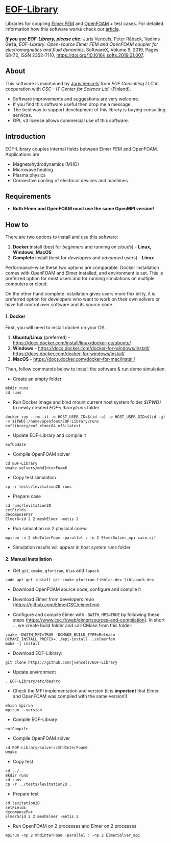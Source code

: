 # [EOF-Library](https://EOF-Library.com)
Libraries for coupling [Elmer FEM](https://www.csc.fi/web/elmer) and [OpenFOAM](https://openfoam.org/) + test cases. For detailed information how this software works check our [article](https://doi.org/10.1016/j.softx.2019.01.007).

___If you use EOF-Library, please cite:___
Juris Vencels, Peter Råback, Vadims Geža,
_EOF-Library: Open-source Elmer FEM and OpenFOAM coupler for electromagnetics and fluid dynamics_,
SoftwareX, Volume 9, 2019, Pages 68-72, ISSN 2352-7110,
https://doi.org/10.1016/j.softx.2019.01.007.

## About ##
This software is maintained by [Juris Vencels](https://lv.linkedin.com/in/vencels) from *EOF Consulting LLC* in cooperation with *CSC - IT Center for Science Ltd.* (Finland).

* Software improvements and suggestions are very welcome. 
* If you find this software useful then drop me a message.
* The best way to support development of this library is buying consulting services.
* GPL v3 license allows commercial use of this software.

## Introduction ##
EOF-Library couples internal fields between Elmer FEM and OpenFOAM. Applications are 
* Magnetohydrodynamics (MHD)
* Microwave heating
* Plasma physics
* Convective cooling of electrical devices and machines

## Requirements ##
* **Both Elmer and OpenFOAM must use the same OpenMPI version!**

## How to ##
There are two options to install and use this software:
1. __Docker__ install (best for *beginners* and running on *clouds*) - **Linux, Windows, MacOS**
2. __Complete__ install (best for *developers* and *advanced* users) - **Linux**

Performance-wise these two options are comparable. Docker installation comes with OpenFOAM and Elmer installed, and environment is set. This is preferred option for most users and for running simulations on multiple computers or cloud.

On the other hand complete installation gives users more flexibility, it is preferred option for developers who want to work on their own solvers or have full control over software and its source code.

#### 1. Docker ####
First, you will need to install docker on your OS:
1. **Ubuntu/Linux** (preferred) - https://docs.docker.com/install/linux/docker-ce/ubuntu/
2. **Windows** - https://docs.docker.com/docker-for-windows/install/
https://docs.docker.com/docker-for-windows/install/
3. **MacOS** - https://docs.docker.com/docker-for-mac/install/


Then, follow commands below to install the software & run demo simulation.
* Create an empty folder
```
mkdir runs
cd runs
```
* Run Docker image and bind mount current host system folder *${PWD}* to newly created *EOF-Library/runs* folder
```
docker run --rm -it -e HOST_USER_ID=$(id -u) -e HOST_USER_GID=$(id -g) -v ${PWD}:/home/openfoam/EOF-Library/runs eoflibrary/eof_elmer84_of6:latest
```
* Update EOF-Library and compile it
```
eofUpdate
```
* Compile OpenFOAM solver
```
cd EOF-Library
wmake solvers/mhdInterFoam6
```
* Copy test simulation
``` 
cp -r tests/levitation2D runs
```
* Prepare case
```
cd runs/levitation2D
setFields
decomposePar
ElmerGrid 2 2 meshElmer -metis 2
```
* Run simulation on 2 physical cores:
```
mpirun -n 2 mhdInterFoam -parallel : -n 2 ElmerSolver_mpi case.sif
```
* Simulation results will appear in host system *runs* folder


#### 2. Manual installation ####
* Get `git`, `cmake`, `gfortran`, `blas` and `lapack`.
```
sudo apt-get install git cmake gfortran libblas-dev liblapack-dev
```
* Download OpenFOAM source code, configure and compile it
* Download Elmer from developers repo (https://github.com/ElmerCSC/elmerfem).

* Configure and compile Elmer with `-DWITH_MPI=TRUE` by following these steps (https://www.csc.fi/web/elmer/sources-and-compilation). In short .., we create build folder and call CMake from this folder:
```
cmake -DWITH_MPI=TRUE -DCMAKE_BUILD_TYPE=Release -DCMAKE_INSTALL_PREFIX=../mpi-install ../elmerfem
make -j install
```

* Download EOF-Library:

```
git clone https://github.com/jvencels/EOF-Library
```
* Update environment
```
. EOF-Library/etc/bashrc
```
* Check the MPI implementation and version (it is **important** that Elmer and OpenFOAM was compiled with the same version!)
```
which mpirun
mpirun --version
```
* Compile EOF-Library

```
eofCompile
```
* Compile OpenFOAM solver
```
cd EOF-Library/solvers/mhdInterFoam6
wmake
```

* Copy test

```
cd ../..
mkdir runs
cd runs
cp -r ../tests/levitation2D .
```

* Prepare test

```
cd levitation2D
setFields
decomposePar
ElmerGrid 2 2 meshElmer -metis 2
```

* Run OpenFOAM on 2 processes and Elmer on 2 processes

```
mpirun -np 2 mhdInterFoam -parallel : -np 2 ElmerSolver_mpi
```
